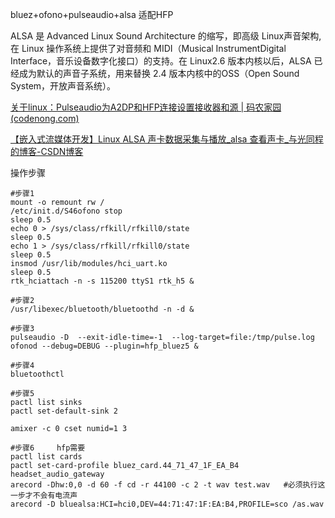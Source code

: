 bluez+ofono+pulseaudio+alsa 适配HFP



ALSA 是 Advanced Linux Sound Architecture 的缩写，即高级 Linux声音架构,在 Linux 操作系统上提供了对音频和 MIDI（Musical InstrumentDigital Interface，音乐设备数字化接口）的支持。在 Linux2.6 版本内核以后，ALSA 已经成为默认的声音子系统，用来替换 2.4 版本内核中的OSS（Open Sound System，开放声音系统）。



[关于linux：Pulseaudio为A2DP和HFP连接设置接收器和源 | 码农家园 (codenong.com)](https://www.codenong.com/52311637/)

[【嵌入式流媒体开发】Linux ALSA 声卡数据采集与播放_alsa 查看声卡_与光同程的博客-CSDN博客](https://blog.csdn.net/yy197696/article/details/122789698)



操作步骤

```shell
#步骤1
mount -o remount rw /
/etc/init.d/S46ofono stop
sleep 0.5
echo 0 > /sys/class/rfkill/rfkill0/state
sleep 0.5
echo 1 > /sys/class/rfkill/rfkill0/state
sleep 0.5
insmod /usr/lib/modules/hci_uart.ko
sleep 0.5
rtk_hciattach -n -s 115200 ttyS1 rtk_h5 &

#步骤2
/usr/libexec/bluetooth/bluetoothd -n -d &

#步骤3
pulseaudio -D  --exit-idle-time=-1  --log-target=file:/tmp/pulse.log
ofonod --debug=DEBUG --plugin=hfp_bluez5 &

#步骤4
bluetoothctl

#步骤5
pactl list sinks
pactl set-default-sink 2

amixer -c 0 cset numid=1 3

#步骤6     hfp需要
pactl list cards
pactl set-card-profile bluez_card.44_71_47_1F_EA_B4 headset_audio_gateway
arecord -Dhw:0,0 -d 60 -f cd -r 44100 -c 2 -t wav test.wav   #必须执行这一步才不会有电流声
arecord -D bluealsa:HCI=hci0,DEV=44:71:47:1F:EA:B4,PROFILE=sco /as.wav
```

